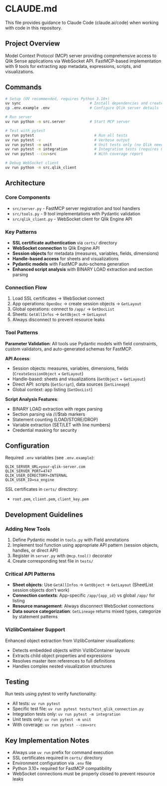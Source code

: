 # CLAUDE.md

This file provides guidance to Claude Code (claude.ai/code) when working with code in this repository.

## Project Overview

Model Context Protocol (MCP) server providing comprehensive access to Qlik Sense applications via WebSocket API. FastMCP-based implementation with 9 tools for extracting app metadata, expressions, scripts, and visualizations.

## Commands

```bash
# Setup (UV recommended, requires Python 3.10+)
uv sync                               # Install dependencies and create venv
cp .env.example .env                  # Configure Qlik server details

# Run server
uv run python -m src.server           # Start MCP server

# Test with pytest
uv run pytest                           # Run all tests
uv run pytest -v                        # Verbose output
uv run pytest -m unit                   # Unit tests only (no Qlik needed)
uv run pytest -m integration            # Integration tests (requires Qlik)
uv run pytest --cov=src                 # With coverage report

# Debug WebSocket client
uv run python -m src.qlik_client
```

## Architecture

### Core Components
- `src/server.py` - FastMCP server registration and tool handlers
- `src/tools.py` - 9 tool implementations with Pydantic validation
- `src/qlik_client.py` - WebSocket client for Qlik Engine API

### Key Patterns
- **SSL certificate authentication** via `certs/` directory
- **WebSocket connection** to Qlik Engine API
- **Session objects** for metadata (measures, variables, fields, dimensions)
- **Handle-based access** for sheets and visualizations
- **Pydantic models** with FastMCP auto-schema generation
- **Enhanced script analysis** with BINARY LOAD extraction and section parsing

### Connection Flow
1. Load SSL certificates → WebSocket connect
2. App operations: `OpenDoc` → create session objects → `GetLayout`
3. Global operations: connect to `/app/` → `GetDocList`
4. Sheets: `GetAllInfos` → `GetObject` → `GetLayout`
5. Always disconnect to prevent resource leaks

### Tool Patterns

**Parameter Validation**: All tools use Pydantic models with field constraints, custom validators, and auto-generated schemas for FastMCP.

**API Access**:
- Session objects: measures, variables, dimensions, fields (`CreateSessionObject` + `GetLayout`)
- Handle-based: sheets and visualizations (`GetObject` + `GetLayout`)
- Direct API: scripts (`GetScript`), data sources (`GetLineage`)
- Global context: app listing (`GetDocList`)

**Script Analysis Features**:
- BINARY LOAD extraction with regex parsing
- Section parsing via ///$tab markers
- Statement counting (LOAD/STORE/DROP)
- Variable extraction (SET/LET with line numbers)
- Credential masking for security

## Configuration

Required `.env` variables (see `.env.example`):
```
QLIK_SERVER_URL=your-qlik-server.com
QLIK_SERVER_PORT=4747
QLIK_USER_DIRECTORY=INTERNAL
QLIK_USER_ID=sa_engine
```

SSL certificates in `certs/` directory:
- `root.pem`, `client.pem`, `client_key.pem`

## Development Guidelines

### Adding New Tools
1. Define Pydantic model in `tools.py` with Field annotations
2. Implement tool function using appropriate API pattern (session objects, handles, or direct API)
3. Register in `server.py` with `@mcp.tool()` decorator
4. Create corresponding test file in `tests/`

### Critical API Patterns
- **Sheet objects**: Use `GetAllInfos` → `GetObject` → `GetLayout` (SheetList session objects don't work)
- **Connection contexts**: App-specific `/app/{app_id}` vs global `/app/` for listing
- **Resource management**: Always disconnect WebSocket connections
- **Data source categorization**: `GetLineage` returns mixed types, categorize by statement patterns

### VizlibContainer Support
Enhanced object extraction from VizlibContainer visualizations:
- Detects embedded objects within VizlibContainer layouts
- Extracts child object properties and expressions
- Resolves master item references to full definitions
- Handles complex nested visualization structures

## Testing

Run tests using pytest to verify functionality:

- All tests: `uv run pytest`
- Specific test file: `uv run pytest tests/test_qlik_connection.py`
- Integration tests only: `uv run pytest -m integration`
- Unit tests only: `uv run pytest -m unit`
- With coverage: `uv run pytest --cov=src`

## Key Implementation Notes

- Always use `uv run` prefix for command execution
- SSL certificates required in `certs/` directory
- Environment configuration via `.env` file
- Python 3.10+ required for FastMCP compatibility
- WebSocket connections must be properly closed to prevent resource leaks
